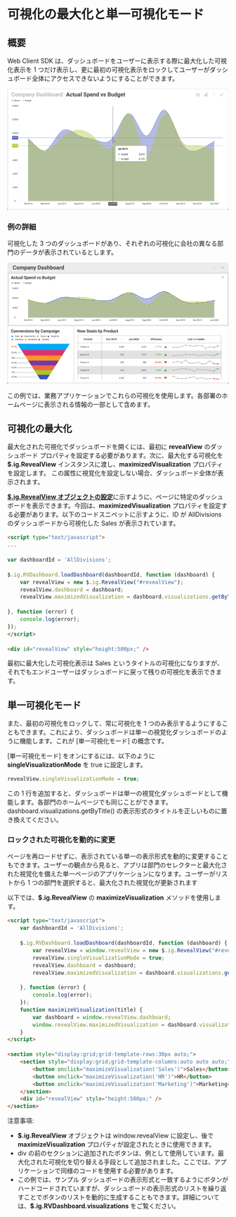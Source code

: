 # 可視化の最大化と単一可視化モード

## 概要

Web Client SDK は、ダッシュボードをユーザーに表示する際に最大化した可視化表示を 1
つだけ表示し、更に最初の可視化表示をロックしてユーザーがダッシュボード全体にアクセスできないようにすることができます。

<img src="images/three_divisions_dashboard_maximized.png" alt="Displaying a dashboard with a maximized visualization" class="responsive-img"/>

### 例の詳細

可視化した 3 つのダッシュボードがあり、それぞれの可視化に会社の異なる部門のデータが表示されているとします。

<img src="images/three_divisions_dashboard.png" alt="Displaying a dashboard with three visualizations" class="responsive-img"/>

この例では、業務アプリケーションでこれらの可視化を使用します。各部署のホームページに表示される情報の一部として含めます。

## 可視化の最大化

最大化された可視化でダッシュボードを開くには、最初に __revealView__ のダッシュボード プロパティを設定する必要があります。次に、最大化する可視化を __$.ig.RevealView__ インスタンスに渡し、__maximizedVisualization__ プロパティを設定します。
この属性に視覚化を設定しない場合、ダッシュボード全体が表示されます。

[**$.ig.RevealView オブジェクトの設定**](configuring-revealview.html)に示すように、ページに特定のダッシュボードを表示できます。今回は、__maximizedVisualization__ プロパティを設定する必要があります。以下のコードスニペットに示すように、ID が AllDivisions のダッシュボードから可視化した Sales が表示されています。

``` html
<script type="text/javascript">
...

var dashboardId = 'AllDivisions';

$.ig.RVDashboard.loadDashboard(dashboardId, function (dashboard) {
    var revealView = new $.ig.RevealView("#revealView");
    revealView.dashboard = dashboard;
    revealView.maximizedVisualization = dashboard.visualizations.getByTitle('Sales');

}, function (error) {
    console.log(error);
});
</script>

<div id="revealView" style="height:500px;" />
```

最初に最大化した可視化表示は Sales というタイトルの可視化になりますが、それでもエンドユーザーはダッシュボードに戻って残りの可視化を表示できます。

## 単一可視化モード

また、最初の可視化をロックして、常に可視化を 1 つのみ表示するようにすることもできます。これにより、ダッシュボードは単一の視覚化ダッシュボードのように機能します。これが [単一可視化モード] の概念です。

[単一可視化モード] をオンにするには、以下のように __singleVisualizationMode__ を true に設定します。

``` js
revealView.singleVisualizationMode = true;
```

この 1 行を追加すると、ダッシュボードは単一の視覚化ダッシュボードとして機能します。各部門のホームページでも同じことができます。dashboard.visualizations.getByTitle() の表示形式のタイトルを正しいものに置き換えてください。

### ロックされた可視化を動的に変更

ページを再ロードせずに、表示されている単一の表示形式を動的に変更することもできます。ユーザーの観点から見ると、アプリは部門のセレクターと最大化された視覚化を備えた単一ページのアプリケーションになります。ユーザーがリストから 1 つの部門を選択すると、最大化された視覚化が更新されます

以下では、__\$.ig.RevealView__ の __maximizeVisualization__ メソッドを使用します。

``` html
<script type="text/javascript">
    var dashboardId = 'AllDivisions';

    $.ig.RVDashboard.loadDashboard(dashboardId, function (dashboard) {
        var revealView = window.revealView = new $.ig.RevealView("#revealView");
        revealView.singleVisualizationMode = true;
        revealView.dashboard = dashboard;
        revealView.maximizedVisualization = dashboard.visualizations.getByTitle('Sales');

    }, function (error) {
        console.log(error);
    });
    function maximizeVisualization(title) {
        var dashboard = window.revealView.dashboard;
        window.revealView.maximizedVisualization = dashboard.visualizations.getByTitle(title);
    }
</script>

<section style="display:grid;grid-template-rows:30px auto;">
    <section style="display:grid;grid-template-columns:auto auto auto;">
        <button onclick="maximizeVisualization('Sales')">Sales</button>
        <button onclick="maximizeVisualization('HR')">HR</button>
        <button onclick="maximizeVisualization('Marketing')">Marketing</button>
    </section>
    <div id="revealView" style="height:500px;" />
</section>
```

注意事項:

- __\$.ig.RevealView__ オブジェクトは  window.revealView に設定し、後で __maximizeVisualization__ プロパティが設定されたときに使用できます。
- div の前のセクションに追加されたボタンは、例として使用しています。最大化された可視化を切り替える手段として追加されました。ここでは、アプリケーションで同様のコードを使用する必要があります。
- この例では、サンプル ダッシュボードの表示形式と一致するようにボタンがハードコードされていますが、ダッシュボードの表示形式のリストを繰り返すことでボタンのリストを動的に生成することもできます。詳細については、__\$.ig.RVDashboard.visualizations__ をご覧ください。